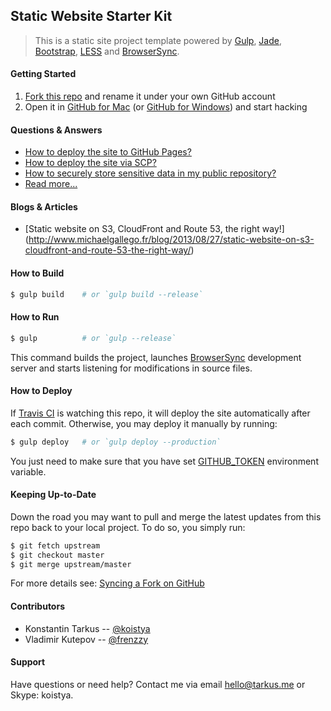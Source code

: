 ## Static Website Starter Kit &nbsp;

> This is a static site project template powered by [Gulp](http://gulpjs.com/),
> [Jade](http://jade-lang.com/), [Bootstrap](http://getbootstrap.com/),
> [LESS](http://lesscss.org/) and [BrowserSync](http://www.browsersync.io).

#### Getting Started

 1. [Fork this repo](https://github.com/kriasoft/static-site-starter/fork) and
    rename it under your own GitHub account
 2. Open it in [GitHub for Mac](https://mac.github.com/)
    (or [GitHub for Windows](https://windows.github.com/)) and start hacking

#### Questions & Answers

* [How to deploy the site to GitHub Pages?](./docs/faq.md#how-to-deploy-the-site-to-github-pages)
* [How to deploy the site via SCP?](./docs/faq.md#how-to-deploy-the-site-via-scp)
* [How to securely store sensitive data in my public repository?](./docs/faq.md#how-to-securely-store-sensitive-data-in-my-public-repo)
* [Read more...](./docs/faq.md)

#### Blogs & Articles

 - [Static website on S3, CloudFront and Route 53, the right way!]
   (http://www.michaelgallego.fr/blog/2013/08/27/static-website-on-s3-cloudfront-and-route-53-the-right-way/)

#### How to Build

```sh
$ gulp build    # or `gulp build --release`
```

#### How to Run

```sh
$ gulp          # or `gulp --release`
```

This command builds the project, launches [BrowserSync](http://www.browsersync.io)
development server and starts listening for modifications in source files.

#### How to Deploy

If [Travis CI](https://travis-ci.org/) is watching this repo, it will deploy
the site automatically after each commit. Otherwise, you may deploy it manually
by running:

```sh
$ gulp deploy   # or `gulp deploy --production`
```

You just need to make sure that you have set [GITHUB_TOKEN](https://github.com/settings/applications) environment variable.

#### Keeping Up-to-Date

Down the road you may want to pull and merge the latest updates from this repo
back to your local project. To do so, you simply run:

```sh
$ git fetch upstream
$ git checkout master
$ git merge upstream/master
```

For more details see: [Syncing a Fork on GitHub](https://help.github.com/articles/syncing-a-fork)

#### Contributors

 - Konstantin Tarkus -- [@koistya](https://twitter.com/koistya)
 - Vladimir Kutepov -- [@frenzzy](https://github.com/frenzzy)

#### Support

Have questions or need help? Contact me via email [hello@tarkus.me](mailto:hello@tarkus.me)
or Skype: koistya.
